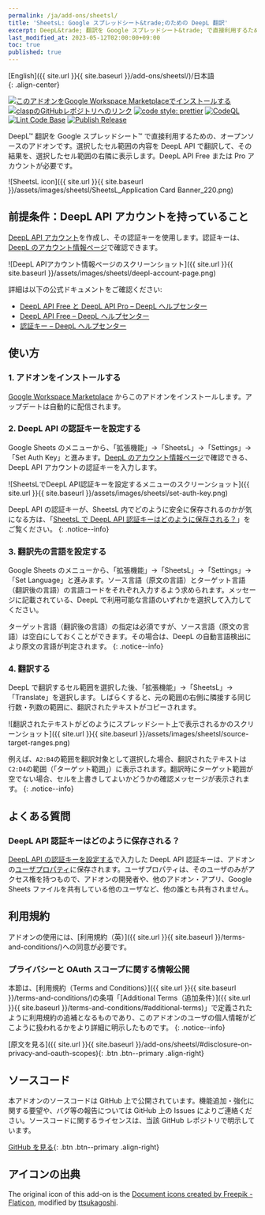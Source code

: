 ```yaml
---
permalink: /ja/add-ons/sheetsl/
title: 'SheetsL: Google スプレッドシート&trade;のための DeepL 翻訳'
excerpt: DeepL&trade; 翻訳を Google スプレッドシート&trade; で直接利用するためのアドオン。無料＆オープンソース。
last_modified_at: 2023-05-12T02:00:00+09:00
toc: true
published: true
---
```


[English]({{ site.url }}{{ site.baseurl }}/add-ons/sheetsl/)/日本語  
{: .align-center}

[![このアドオンをGoogle Workspace Marketplaceでインストールする](https://img.shields.io/badge/Google%20Workspace%20Add--on-Available-green?style=flat-square)](https://workspace.google.com/marketplace/app/sheetsl/1006481107276) [![claspのGitHubレポジトリへのリンク](https://img.shields.io/badge/built%20with-clasp-4285f4.svg?style=flat-square)](https://github.com/google/clasp) [![code style: prettier](https://img.shields.io/badge/code_style-prettier-ff69b4.svg?style=flat-square)](https://github.com/prettier/prettier)
[![CodeQL](https://github.com/ttsukagoshi/sheetsL/actions/workflows/codeql.yml/badge.svg)](https://github.com/ttsukagoshi/sheetsL/actions/workflows/codeql.yml) [![Lint Code Base](https://github.com/ttsukagoshi/sheetsL/actions/workflows/linter.yml/badge.svg)](https://github.com/ttsukagoshi/sheetsL/actions/workflows/linter.yml) [![Publish Release](https://github.com/ttsukagoshi/sheetsL/actions/workflows/deploy.yml/badge.svg)](https://github.com/ttsukagoshi/sheetsL/actions/workflows/deploy.yml)

DeepL&trade; 翻訳を Google スプレッドシート&trade; で直接利用するための、オープンソースのアドオンです。選択したセル範囲の内容を DeepL API で翻訳して、その結果を、選択したセル範囲の右隣に表示します。DeepL API Free または Pro アカウントが必要です。

![SheetsL icon]({{ site.url }}{{ site.baseurl }}/assets/images/sheetsl/SheetsL_Application Card Banner_220.png)

## 前提条件：DeepL API アカウントを持っていること

[DeepL API アカウント](https://www.deepl.com/ja/account)を作成し、その認証キーを使用します。認証キーは、[DeepL のアカウント情報ページ](https://www.deepl.com/ja/account/summary)で確認できます。

![DeepL APIアカウント情報ページのスクリーンショット]({{ site.url }}{{ site.baseurl }}/assets/images/sheetsl/deepl-account-page.png)

詳細は以下の公式ドキュメントをご確認ください:

- [DeepL API Free と DeepL API Pro – DeepL ヘルプセンター](https://support.deepl.com/hc/ja/articles/360021183620-DeepL-API-Free%E3%81%A8DeepL-API-Pro)
- [DeepL API Free – DeepL ヘルプセンター](https://support.deepl.com/hc/ja/articles/360021200939-DeepL-API-Free)
- [認証キー – DeepL ヘルプセンター](https://support.deepl.com/hc/ja/articles/360020695820-%E8%AA%8D%E8%A8%BC%E3%82%AD%E3%83%BC)

## 使い方

### 1. アドオンをインストールする

[Google Workspace Marketplace](https://workspace.google.com/marketplace/app/sheetsl/1006481107276) からこのアドオンをインストールします。アップデートは自動的に配信されます。

### 2. DeepL API の認証キーを設定する

Google Sheets のメニューから、「拡張機能」→「SheetsL」→「Settings」→「Set Auth Key」と進みます。[DeepL のアカウント情報ページ](https://www.deepl.com/ja/account/summary)で確認できる、DeepL API アカウントの認証キーを入力します。

![SheetsLでDeepL API認証キーを設定するメニューのスクリーンショット]({{ site.url }}{{ site.baseurl }}/assets/images/sheetsl/set-auth-key.png)

DeepL API の認証キーが、SheetsL 内でどのように安全に保存されるのかが気になる方は、「[SheetsL で DeepL API 認証キーはどのように保存される？](#deepl-api-認証キーはどのように保存される)」をご覧ください。
{: .notice--info}

### 3. 翻訳先の言語を設定する

Google Sheets のメニューから、「拡張機能」→「SheetsL」→「Settings」→「Set Language」と進みます。ソース言語（原文の言語）とターゲット言語（翻訳後の言語）の言語コードをそれぞれ入力するよう求められます。メッセージに記載されている、DeepL で利用可能な言語のいずれかを選択して入力してください。

ターゲット言語（翻訳後の言語）の指定は必須ですが、ソース言語（原文の言語）は空白にしておくことができます。その場合は、DeepL の自動言語検出により原文の言語が判定されます。
{: .notice--info}

### 4. 翻訳する

DeepL で翻訳するセル範囲を選択した後、「拡張機能」→「SheetsL」→「Translate」を選択します。しばらくすると、元の範囲の右側に隣接する同じ行数・列数の範囲に、翻訳されたテキストがコピーされます。

![翻訳されたテキストがどのようにスプレッドシート上で表示されるかのスクリーンショット]({{ site.url }}{{ site.baseurl }}/assets/images/sheetsl/source-target-ranges.png)

例えば、`A2:B4`の範囲を翻訳対象として選択した場合、翻訳されたテキストは`C2:D4`の範囲（「ターゲット範囲」）に表示されます。翻訳時にターゲット範囲が空でない場合、セルを上書きしてよいかどうかの確認メッセージが表示されます。
{: .notice--info}

## よくある質問

### DeepL API 認証キーはどのように保存される？

[DeepL API の認証キーを設定する](#2-deepl-api-の認証キーを設定する)で入力した DeepL API 認証キーは、アドオンの[ユーザプロパティ](https://developers.google.com/apps-script/guides/properties?hl=ja)に保存されます。ユーザプロパティは、そのユーザのみがアクセス権を持つもので、アドオンの開発者や、他のアドオン・アプリ、Google Sheets ファイルを共有している他のユーザなど、他の誰とも共有されません。

## 利用規約

アドオンの使用には、[利用規約（英）]({{ site.url }}{{ site.baseurl }}/terms-and-conditions/)への同意が必要です。

### プライバシーと OAuth スコープに関する情報公開

本節は、[利用規約（Terms and Conditions）]({{ site.url }}{{ site.baseurl }}/terms-and-conditions/)の条項「[Additional Terms（追加条件）]({{ site.url }}{{ site.baseurl }}/terms-and-conditions/#additional-terms)」で定義されたように利用規約の追補となるものであり、このアドオンのユーザの個人情報がどこように扱われるかをより詳細に明示したものです。
{: .notice--info}

[原文を見る]({{ site.url }}{{ site.baseurl }}/add-ons/sheetsl/#disclosure-on-privacy-and-oauth-scopes){: .btn .btn--primary .align-right}

## ソースコード

本アドオンのソースコードは GitHub 上で公開されています。機能追加・強化に関する要望や、バグ等の報告については GitHub 上の Issues によりご連絡ください。ソースコードに関するライセンスは、当該 GitHub レポジトリで明示しています。

[GitHub を見る](https://github.com/ttsukagoshi/sheetsL){: .btn .btn--primary .align-right}

## アイコンの出典

The original icon of this add-on is the [Document icons created by Freepik - Flaticon](https://www.flaticon.com/free-icons/document), modified by [ttsukagoshi](https://github.com/ttsukagoshi).
